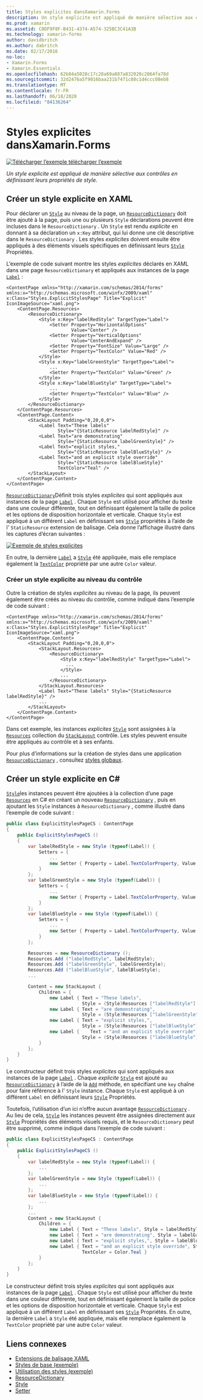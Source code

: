 ```yaml
---
title: Styles explicites dansXamarin.Forms
description: Un style explicite est appliqué de manière sélective aux contrôles en définissant leurs propriétés de style. Cet article explique comment utiliser des styles explicites dans une Xamarin.Forms application.
ms.prod: xamarin
ms.assetid: C0DF9F8F-B431-4374-A574-325BC3C41A3B
ms.technology: xamarin-forms
author: davidbritch
ms.author: dabritch
ms.date: 02/17/2016
no-loc:
- Xamarin.Forms
- Xamarin.Essentials
ms.openlocfilehash: 62b84a5028c17c28a69a887a832028c2064fa78d
ms.sourcegitcommit: 32d2476a5f9016baa231b7471c88c1d4ccc08eb8
ms.translationtype: MT
ms.contentlocale: fr-FR
ms.lasthandoff: 06/18/2020
ms.locfileid: "84136264"
---
```

# <a name="explicit-styles-in-xamarinforms"></a>Styles explicites dansXamarin.Forms

[![Télécharger ](~/media/shared/download.png) l’exemple télécharger l’exemple](https://docs.microsoft.com/samples/xamarin/xamarin-forms-samples/userinterface-styles-basicstyles)

_Un style explicite est appliqué de manière sélective aux contrôles en définissant leurs propriétés de style._

## <a name="create-an-explicit-style-in-xaml"></a>Créer un style explicite en XAML

Pour déclarer un [`Style`](xref:Xamarin.Forms.Style) au niveau de la page, un [`ResourceDictionary`](xref:Xamarin.Forms.ResourceDictionary) doit être ajouté à la page, puis une ou plusieurs `Style` déclarations peuvent être incluses dans le `ResourceDictionary` . Un `Style` est rendu *explicite* en donnant à sa déclaration un `x:Key` attribut, qui lui donne une clé descriptive dans le `ResourceDictionary` . Les styles *explicites* doivent ensuite être appliqués à des éléments visuels spécifiques en définissant leurs [`Style`](xref:Xamarin.Forms.NavigableElement.Style) Propriétés.

L’exemple de code suivant montre les styles *explicites* déclarés en XAML dans une page `ResourceDictionary` et appliqués aux instances de la page [`Label`](xref:Xamarin.Forms.Label) :

```xaml
<ContentPage xmlns="http://xamarin.com/schemas/2014/forms" xmlns:x="http://schemas.microsoft.com/winfx/2009/xaml" x:Class="Styles.ExplicitStylesPage" Title="Explicit" IconImageSource="xaml.png">
    <ContentPage.Resources>
        <ResourceDictionary>
            <Style x:Key="labelRedStyle" TargetType="Label">
                <Setter Property="HorizontalOptions"
                        Value="Center" />
                <Setter Property="VerticalOptions"
                        Value="CenterAndExpand" />
                <Setter Property="FontSize" Value="Large" />
                <Setter Property="TextColor" Value="Red" />
            </Style>
            <Style x:Key="labelGreenStyle" TargetType="Label">
                ...
                <Setter Property="TextColor" Value="Green" />
            </Style>
            <Style x:Key="labelBlueStyle" TargetType="Label">
                ...
                <Setter Property="TextColor" Value="Blue" />
            </Style>
        </ResourceDictionary>
    </ContentPage.Resources>
    <ContentPage.Content>
        <StackLayout Padding="0,20,0,0">
            <Label Text="These labels"
                   Style="{StaticResource labelRedStyle}" />
            <Label Text="are demonstrating"
                   Style="{StaticResource labelGreenStyle}" />
            <Label Text="explicit styles,"
                   Style="{StaticResource labelBlueStyle}" />
            <Label Text="and an explicit style override"
                   Style="{StaticResource labelBlueStyle}"
                   TextColor="Teal" />
        </StackLayout>
    </ContentPage.Content>
</ContentPage>
```

[`ResourceDictionary`](xref:Xamarin.Forms.ResourceDictionary)Définit trois styles *explicites* qui sont appliqués aux instances de la page [`Label`](xref:Xamarin.Forms.Label) . Chaque `Style` est utilisé pour afficher du texte dans une couleur différente, tout en définissant également la taille de police et les options de disposition horizontale et verticale. Chaque `Style` est appliqué à un différent `Label` en définissant ses [`Style`](xref:Xamarin.Forms.NavigableElement.Style) propriétés à l’aide de l' `StaticResource` extension de balisage. Cela donne l’affichage illustré dans les captures d’écran suivantes :

[![Exemple de styles explicites](explicit-images/explicit-styles.png)](explicit-images/explicit-styles-large.png#lightbox)

En outre, la dernière [`Label`](xref:Xamarin.Forms.Label) a [`Style`](xref:Xamarin.Forms.Style) été appliquée, mais elle remplace également la [`TextColor`](xref:Xamarin.Forms.Label.TextColor) propriété par une autre `Color` valeur.

### <a name="create-an-explicit-style-at-the-control-level"></a>Créer un style explicite au niveau du contrôle

Outre la création de styles *explicites* au niveau de la page, ils peuvent également être créés au niveau du contrôle, comme indiqué dans l’exemple de code suivant :

```xaml
<ContentPage xmlns="http://xamarin.com/schemas/2014/forms" xmlns:x="http://schemas.microsoft.com/winfx/2009/xaml" x:Class="Styles.ExplicitStylesPage" Title="Explicit" IconImageSource="xaml.png">
    <ContentPage.Content>
        <StackLayout Padding="0,20,0,0">
            <StackLayout.Resources>
                <ResourceDictionary>
                    <Style x:Key="labelRedStyle" TargetType="Label">
                      ...
                    </Style>
                    ...
                </ResourceDictionary>
            </StackLayout.Resources>
            <Label Text="These labels" Style="{StaticResource labelRedStyle}" />
            ...
        </StackLayout>
    </ContentPage.Content>
</ContentPage>
```

Dans cet exemple, les instances *explicites* [`Style`](xref:Xamarin.Forms.Style) sont assignées à la [`Resources`](xref:Xamarin.Forms.VisualElement.Resources) collection du [`StackLayout`](xref:Xamarin.Forms.StackLayout) contrôle. Les styles peuvent ensuite être appliqués au contrôle et à ses enfants.

Pour plus d’informations sur la création de styles dans une application [`ResourceDictionary`](xref:Xamarin.Forms.ResourceDictionary) , consultez [styles globaux](~/xamarin-forms/user-interface/styles/application.md).

## <a name="create-an-explicit-style-in-c35"></a>Créer un style explicite en C&#35;

[`Style`](xref:Xamarin.Forms.Style)les instances peuvent être ajoutées à la collection d’une page [`Resources`](xref:Xamarin.Forms.VisualElement.Resources) en C# en créant un nouveau [`ResourceDictionary`](xref:Xamarin.Forms.ResourceDictionary) , puis en ajoutant les `Style` instances à `ResourceDictionary` , comme illustré dans l’exemple de code suivant :

```csharp
public class ExplicitStylesPageCS : ContentPage
{
    public ExplicitStylesPageCS ()
    {
        var labelRedStyle = new Style (typeof(Label)) {
            Setters = {
                ...
                new Setter { Property = Label.TextColorProperty, Value = Color.Red    }
            }
        };
        var labelGreenStyle = new Style (typeof(Label)) {
            Setters = {
                ...
                new Setter { Property = Label.TextColorProperty, Value = Color.Green }
            }
        };
        var labelBlueStyle = new Style (typeof(Label)) {
            Setters = {
                ...
                new Setter { Property = Label.TextColorProperty, Value = Color.Blue }
            }
        };

        Resources = new ResourceDictionary ();
        Resources.Add ("labelRedStyle", labelRedStyle);
        Resources.Add ("labelGreenStyle", labelGreenStyle);
        Resources.Add ("labelBlueStyle", labelBlueStyle);
        ...

        Content = new StackLayout {
            Children = {
                new Label { Text = "These labels",
                            Style = (Style)Resources ["labelRedStyle"] },
                new Label { Text = "are demonstrating",
                            Style = (Style)Resources ["labelGreenStyle"] },
                new Label { Text = "explicit styles,",
                            Style = (Style)Resources ["labelBlueStyle"] },
                new Label {    Text = "and an explicit style override",
                            Style = (Style)Resources ["labelBlueStyle"], TextColor = Color.Teal }
            }
        };
    }
}
```

Le constructeur définit trois styles *explicites* qui sont appliqués aux instances de la page [`Label`](xref:Xamarin.Forms.Label) . Chaque *explicite* [`Style`](xref:Xamarin.Forms.Style) est ajouté au [`ResourceDictionary`](xref:Xamarin.Forms.ResourceDictionary) à l’aide de la [`Add`](xref:Xamarin.Forms.ResourceDictionary.Add(System.String,System.Object)) méthode, en spécifiant une `key` chaîne pour faire référence à l' `Style` instance. Chaque `Style` est appliqué à un différent `Label` en définissant leurs [`Style`](xref:Xamarin.Forms.NavigableElement.Style) Propriétés.

Toutefois, l’utilisation d’un ici n’offre aucun avantage [`ResourceDictionary`](xref:Xamarin.Forms.ResourceDictionary) . Au lieu de cela, [`Style`](xref:Xamarin.Forms.Style) les instances peuvent être assignées directement aux [`Style`](xref:Xamarin.Forms.NavigableElement.Style) Propriétés des éléments visuels requis, et le `ResourceDictionary` peut être supprimé, comme indiqué dans l’exemple de code suivant :

```csharp
public class ExplicitStylesPageCS : ContentPage
{
    public ExplicitStylesPageCS ()
    {
        var labelRedStyle = new Style (typeof(Label)) {
            ...
        };
        var labelGreenStyle = new Style (typeof(Label)) {
            ...
        };
        var labelBlueStyle = new Style (typeof(Label)) {
            ...
        };
        ...
        Content = new StackLayout {
            Children = {
                new Label { Text = "These labels", Style = labelRedStyle },
                new Label { Text = "are demonstrating", Style = labelGreenStyle },
                new Label { Text = "explicit styles,", Style = labelBlueStyle },
                new Label { Text = "and an explicit style override", Style = labelBlueStyle,
                            TextColor = Color.Teal }
            }
        };
    }
}
```

Le constructeur définit trois styles *explicites* qui sont appliqués aux instances de la page [`Label`](xref:Xamarin.Forms.Label) . Chaque `Style` est utilisé pour afficher du texte dans une couleur différente, tout en définissant également la taille de police et les options de disposition horizontale et verticale. Chaque `Style` est appliqué à un différent `Label` en définissant ses [`Style`](xref:Xamarin.Forms.NavigableElement.Style) Propriétés. En outre, la dernière `Label` a `Style` été appliquée, mais elle remplace également la `TextColor` propriété par une autre `Color` valeur.

## <a name="related-links"></a>Liens connexes

- [Extensions de balisage XAML](~/xamarin-forms/xaml/xaml-basics/xaml-markup-extensions.md)
- [Styles de base (exemple)](https://docs.microsoft.com/samples/xamarin/xamarin-forms-samples/userinterface-styles-basicstyles)
- [Utilisation des styles (exemple)](https://docs.microsoft.com/samples/xamarin/xamarin-forms-samples/workingwithstyles)
- [ResourceDictionary](xref:Xamarin.Forms.ResourceDictionary)
- [Style](xref:Xamarin.Forms.Style)
- [Setter](xref:Xamarin.Forms.Setter)

